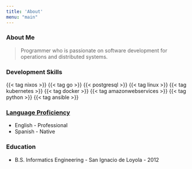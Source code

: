 ```yaml
---
title: 'About'
menu: "main"
---
```


### About Me

> Programmer who is passionate on software development for operations and distributed systems.

### Development Skills
{{< tag nixos >}}
{{< tag go >}}
{{< postgresql >}}
{{< tag linux >}}
{{< tag kubernetes >}}
{{< tag docker >}}
{{< tag amazonwebservices >}}
{{< tag python >}}
{{< tag ansible >}}

### [Language Proficiency](https://corporatefinanceinstitute.com/resources/careers/resume/language-proficiency-levels/)
- English - Professional
- Spanish - Native

### Education
- B.S. Informatics Engineering - San Ignacio de Loyola - 2012
